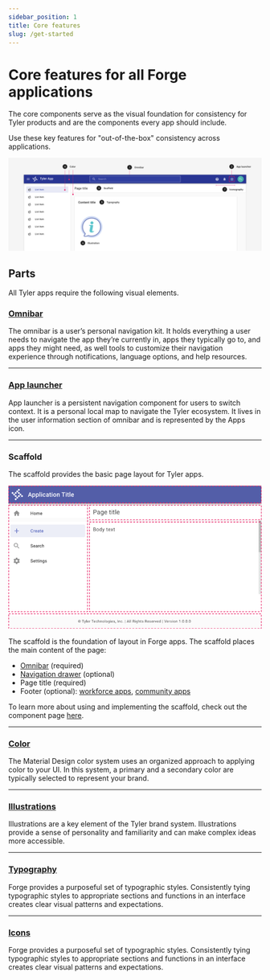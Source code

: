 ```yaml
---
sidebar_position: 1
title: Core features
slug: /get-started
---
```


# Core features for all Forge applications

The core components serve as the visual foundation for consistency for Tyler products and are the components every app should include.

Use these key features for "out-of-the-box" consistency across applications.

<ImageBlock fullWidth={true} padded={false}>

![Image of the core components as demonstrated on a Tyler app.](./images/core-components-diagram.png)

</ImageBlock>

## Parts

All Tyler apps require the following visual elements. 

### [Omnibar](/components/omni/omnibar)

The omnibar is a user’s personal navigation kit. It holds everything a user needs to navigate the app they’re currently in, apps they typically go to, and apps they might need, as well tools to customize their navigation experience through notifications, language options, and help resources.

---

### [App launcher](/components/omni/app-launcher)

App launcher is a persistent navigation component for users to switch context. It is a personal local map to navigate the Tyler ecosystem. It lives in the  user information section of omnibar and is represented by the Apps icon. 

---

### Scaffold

The scaffold provides the basic page layout for Tyler apps.

<ImageBlock>

![Image of the scaffold overlaid on a default Tyler app page layout.](./images/scaffold-layout.png)

</ImageBlock>

The scaffold is the foundation of layout in Forge apps. The scaffold places the main content of the page:

- [Omnibar](/components/omni/omnibar) (required)
- [Navigation drawer](/components/navigation/navigation-drawer) (optional)
- Page title (required)
- Footer (optional): [workforce apps](/get-started/branding-workforce#3-footer-optional), [community apps](/get-started/branding-community#4-footer-optional)

To learn more about using and implementing the scaffold, check out the component page [here](/components/layouts/scaffold).


---

### [Color](/styles/color)

The Material Design color system uses an organized approach to applying color to your UI. In this system, a primary and a secondary color are typically selected to represent your brand.

---

### [Illustrations](/get-started/styles/illustrations)

Illustrations are a key element of the Tyler brand system. Illustrations provide a sense of personality and familiarity and can make complex ideas more accessible. 

---

### [Typography](/styles/typography)

Forge provides a purposeful set of typographic styles. Consistently tying typographic styles to appropriate sections and functions in an interface creates clear visual patterns and expectations. 

---

### [Icons](/get-started/styles/icons)

Forge provides a purposeful set of typographic styles. Consistently tying typographic styles to appropriate sections and functions in an interface creates clear visual patterns and expectations. 
